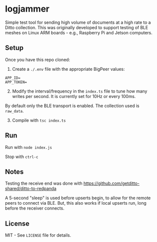 # logjammer

Simple test tool for sending high volume of documents at a high rate
to a Ditto collection. This was originally developed to support testing 
of BLE meshes on Linux ARM boards - e.g., Raspberry Pi and Jetson computers.

## Setup

Once you have this repo cloned:

1) Create a `./.env` file with the appropriate BigPeer values:

```
APP_ID=
APP_TOKEN=
```

2) Modify the interval/frequency in the `index.ts` file to tune how many writes
per second.  It is currently set for 10Hz or every 100ms.

By default only the BLE transport is enabled. The collection used is `raw_data`.

3) Compile with `tsc index.ts`

## Run

Run with `node index.js`

Stop with `ctrl-c`

## Notes

Testing the receive end was done with https://github.com/getditto-shared/ditto-to-redpanda

A 5-second "sleep" is used before upserts begin, to allow for the remote peers to connect
via BLE.  But, this also works if local upserts run, long before the receiver connects.

## License

MIT - See `LICENSE` file for details.
